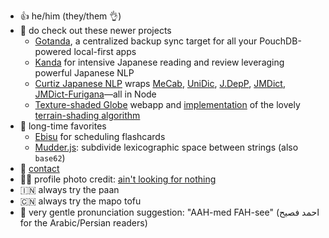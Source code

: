 - 👍 he/him (they/them 👌)
- 🔭 do check out these newer projects
  - [Gotanda](https://github.com/fasiha/gotanda-pouchdb-server), a centralized backup sync target for all your PouchDB-powered local-first apps
  - [Kanda](https://github.com/fasiha/kanda) for intensive Japanese reading and review leveraging powerful Japanese NLP
  - [Curtiz Japanese NLP](https://github.com/fasiha/curtiz-japanese-nlp) wraps [MeCab](https://github.com/taku910/mecab), [UniDic](https://unidic.ninjal.ac.jp), [J.DepP](http://www.tkl.iis.u-tokyo.ac.jp/~ynaga/jdepp/#dl), [JMDict](http://jmdict.org/), [JMDict-Furigana](https://github.com/Doublevil/JmdictFurigana)—all in Node
  - [Texture-shaded Globe](https://fasiha.github.io/post/texshade/) webapp and [implementation](https://fasiha.github.io/texshade-py/) of the lovely [terrain-shading algorithm](http://www.textureshading.com)
- 🤳 long-time favorites
    -  [Ebisu](https://fasiha.github.io/ebisu/) for scheduling flashcards
    -  [Mudder.js](https://github.com/fasiha/mudderjs#readme): subdivide lexicographic space between strings (also `base62`)
- 🤙 [contact](https://fasiha.github.io/#contact)
- 🧑‍🎨 profile photo credit: [ain't looking for nothing](https://www.flickr.com/photos/ain-t_looking_for_nothing/8757900003/)
- 🇮🇳 always try the paan
- 🇨🇳 always try the mapo tofu
- 👄 very gentle pronunciation suggestion: "AAH-med FAH-see" (احمد  فصيح for the Arabic/Persian readers)
